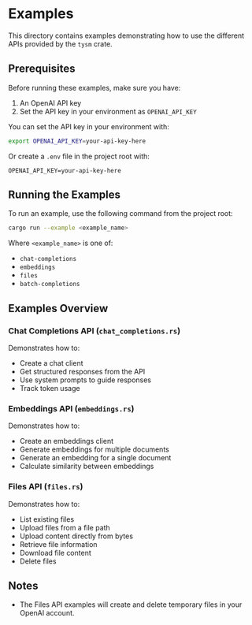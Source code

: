 # Examples

This directory contains examples demonstrating how to use the different APIs provided by the `tysm` crate.

## Prerequisites

Before running these examples, make sure you have:

1. An OpenAI API key
2. Set the API key in your environment as `OPENAI_API_KEY`

You can set the API key in your environment with:

```bash
export OPENAI_API_KEY=your-api-key-here
```

Or create a `.env` file in the project root with:

```
OPENAI_API_KEY=your-api-key-here
```

## Running the Examples

To run an example, use the following command from the project root:

```bash
cargo run --example <example_name>
```

Where `<example_name>` is one of:
- `chat-completions`
- `embeddings`
- `files`
- `batch-completions`

## Examples Overview

### Chat Completions API (`chat_completions.rs`)

Demonstrates how to:
- Create a chat client
- Get structured responses from the API
- Use system prompts to guide responses
- Track token usage

### Embeddings API (`embeddings.rs`)

Demonstrates how to:
- Create an embeddings client
- Generate embeddings for multiple documents
- Generate an embedding for a single document
- Calculate similarity between embeddings

### Files API (`files.rs`)

Demonstrates how to:
- List existing files
- Upload files from a file path
- Upload content directly from bytes
- Retrieve file information
- Download file content
- Delete files

## Notes

- The Files API examples will create and delete temporary files in your OpenAI account.
